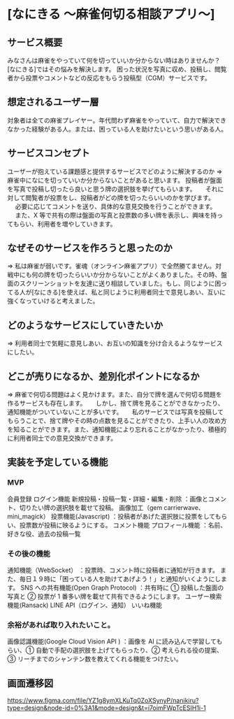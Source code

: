 # [なにきる 〜麻雀何切る相談アプリ〜]

## サービス概要

みなさんは麻雀をやっていて何を切っていいか分からない時はありませんか？
[なにきる]ではその悩みを解決します。
困った状況を写真に収め、投稿し、閲覧者から投票やコメントなどの反応をもらう投稿型（CGM）サービスです。

## 想定されるユーザー層 　

対象者は全ての麻雀プレイヤー。年代問わず麻雀をやっていて、自力で解決できなかった経験がある人。または、困っている人を助けたいという思いがある人。

## サービスコンセプト

ユーザーが抱えている課題感と提供するサービスでどのように解決するのか
=> 麻雀中になにを切っていいか分からないことがあると思います。
投稿者が盤面を写真で投稿し切ったら良いと思う牌の選択肢を挙げてもらいます。 　
それに対して閲覧者が投票をし、投稿者がどの牌を切ったらいいのかを学びます。 　
必要に応じてコメントを送り、具体的な意見交換を行うことができます。 　
また、X 等で共有の際は盤面の写真と投票数の多い牌を表示し、興味を持ってもらい、利用者を増やしていきます。

## なぜそのサービスを作ろうと思ったのか

=> 私は麻雀が弱いです。雀魂（オンライン麻雀アプリ）で全然勝てません。対戦中にも何の牌を切ったらいいか分からないことがよくありました。その時、盤面のスクリーンショットを友達に送り相談していました。もし、同じように困ってる人が[なにきる]を使えば、私と同じように利用者同士で意見しあい、互いに強くなっていけると考えました。

## どのようなサービスにしていきたいか

=> 利用者同士で気軽に意見しあい、お互いの知識を分け合えるようなサービスにしたい。

## どこが売りになるか、差別化ポイントになるか

=> 麻雀で何切る問題はよく見かけます。また、自分で牌を選んで何切る問題を作るサービスも存在します。 　
しかし、捨て牌を見ることができなかったり、通知機能がついていないことが多いです。 　
私のサービスでは写真を投稿してもらうことで、捨て牌やその時の点数を見ることができたり、上手い人の攻め方を知ることができます。また、通知機能により忘れることがなかったり、積極的に利用者同士での意見交換ができます。

## 実装を予定している機能

### MVP

会員登録
ログイン機能
新規投稿・投稿一覧・詳細・編集・削除 ：画像とコメント、切りたい牌の選択肢を載せて投稿。
画像加工（gem carrierwave、mini_magick）
投票機能(Javascript) ：投稿者があげた選択肢に投票をしてもらい、投票数が投稿に映るようにする。
コメント機能
プロフィール機能 ：名前、好きな役、過去の投稿一覧

### その後の機能

通知機能（WebSocket） ：投票時、コメント時に投稿者に通知が行きます。 また、毎日１９時に「困っている人を助けてあげよう！」と通知がいくようにします。
SNS への共有機能(Open Graph Protocol) ：共有時に ① 投稿した盤面の写真と ② 投票が 1 番多い牌を載せて共有できるようにします。
ユーザー検索機能(Ransack)
LINE API（ログイン、通知）
いいね機能

### 余裕があれば取り入れたいこと。

画像認識機能(Google Cloud Vision API ) ：画像を AI に読み込んで学習してもらい、① 自動で手配の選択肢を上げてもらったり、② 考えられる役の提案、③ リーチまでのシャンテン数を教えてくれる機能をつけたい。

## 画面遷移図

https://www.figma.com/file/YZ1g8ymXLKuTq0ZoXSynyP/nanikiru?type=design&node-id=0%3A1&mode=design&t=i7oimFWpTcESIH1i-1
